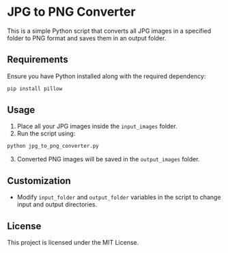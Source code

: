 # JPG to PNG Converter

This is a simple Python script that converts all JPG images in a specified folder to PNG format and saves them in an output folder.

## Requirements

Ensure you have Python installed along with the required dependency:

```bash
pip install pillow
```

## Usage

1. Place all your JPG images inside the `input_images` folder.
2. Run the script using:

```bash
python jpg_to_png_converter.py
```

3. Converted PNG images will be saved in the `output_images` folder.

## Customization

- Modify `input_folder` and `output_folder` variables in the script to change input and output directories.

## License

This project is licensed under the MIT License.

